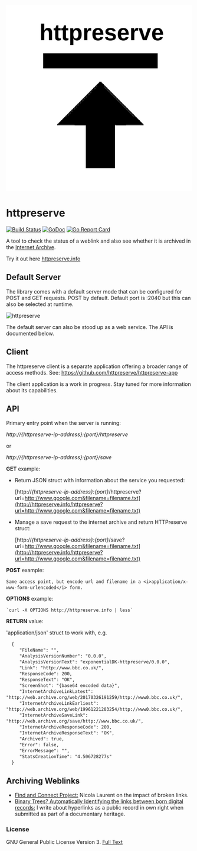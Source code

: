 <div>
<p align="center">
<img id="logo" src="https://github.com/httpreserve/httpreserve/raw/master/src/images/httpreserve-logo.png" alt="httpreserve"/>
</p>
</div>

# httpreserve
[![Build Status](https://travis-ci.org/httpreserve/httpreserve.svg?branch=master)](https://travis-ci.org/httpreserve/httpreserve)
[![GoDoc](https://godoc.org/github.com/httpreserve/httpreserve?status.svg)](https://godoc.org/github.com/httpreserve/httpreserve)
[![Go Report Card](https://goreportcard.com/badge/github.com/httpreserve/httpreserve)](https://goreportcard.com/report/github.com/httpreserve/httpreserve)

A tool to check the status of a weblink and also see whether it is archived
in the [Internet Archive](https://archive.org/). 

Try it out here [httpreserve.info](http://httpreserve.info)

## Default Server

The library comes with a default server mode that can be configured for
POST and GET requests. POST by default. Default port is :2040 but this can
also be selected at runtime.

<img id="logo" src="https://github.com/httpreserve/httpreserve/raw/master/src/images/defaultserver.png" alt="httpreserve"/>

The default server can also be stood up as a web service. The API is
documented below. 

## Client

The httpreserve client is a separate application offering a broader range of
access methods. See: https://github.com/httpreserve/httpreserve-app

The client application is a work in progress. Stay tuned for more
information about its capabilities. 

## API

Primary entry point when the server is running:

*http://{httpreserve-ip-address}:{port}/httpreserve*

or 

*http://{httpreserve-ip-address}:{port}/save*

**GET** example:

* Return JSON struct with information about the service you requested:

    [http://<i>{httpreserve-ip-address}:{port}</i>/httpreserve?url=http://www.google.com&filename=filename.txt](http://httpreserve.info/httpreserve?url=http://www.google.com&filename=filename.txt)

* Manage a save request to the internet archive and return HTTPreserve struct:

    [http://<i>{httpreserve-ip-address}:{port}</i>/save?url=http://www.google.com&filename=filename.txt](http://httpreserve.info/httpreserve?url=http://www.google.com&filename=filename.txt)

**POST** example:

    Same access point, but encode url and filename in a <i>application/x-www-form-urlencoded</i> form.

**OPTIONS** example:

    `curl -X OPTIONS http://httpreserve.info | less`

**RETURN** value:

'application/json' struct to work with, e.g. 

      {
         "FileName": "",
         "AnalysisVersionNumber": "0.0.0",
         "AnalysisVersionText": "exponentialDK-httpreserve/0.0.0",
         "Link": "http://www.bbc.co.uk/",
         "ResponseCode": 200,
         "ResponseText": "OK",
         "ScreenShot": "{base64 encoded data}",
         "InternetArchiveLinkLatest": "http://web.archive.org/web/20170326191259/http://www0.bbc.co.uk/",
         "InternetArchiveLinkEarliest": "http://web.archive.org/web/19961221203254/http://www0.bbc.co.uk/",
         "InternetArchiveSaveLink": "http://web.archive.org/save/http://www.bbc.co.uk/",
         "InternetArchiveResponseCode": 200,
         "InternetArchiveResponseText": "OK",
         "Archived": true,
         "Error": false,
         "ErrorMessage": "",
         "StatsCreationTime": "4.506728277s"
      }

## Archiving Weblinks

* [Find and Connect Project:](http://www.findandconnectwrblog.info/2016/11/broken-links-broken-trust/) Nicola Laurent on the impact of broken links.
* [Binary Trees? Automatically Identifying the links between born digital records:](https://www.youtube.com/watch?v=Ked9GRmKlRw) I write about hyperlinks as a public record in own right when submitted as part of a documentary heritage.

### License

GNU General Public License Version 3. [Full Text](LICENSE)
